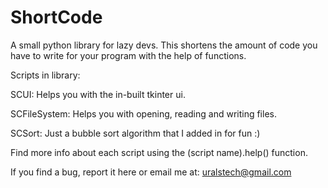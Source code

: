 # ShortCode
A small python library for lazy devs. This shortens the amount of code you have to write for your program with the help of functions.

Scripts in library:

SCUI: Helps you with the in-built tkinter ui.

SCFileSystem: Helps you with opening, reading and writing files.

SCSort: Just a bubble sort algorithm that I added in for fun :)

Find more info about each script using the (script name).help() function.

If you find a bug, report it here or email me at: uralstech@gmail.com
